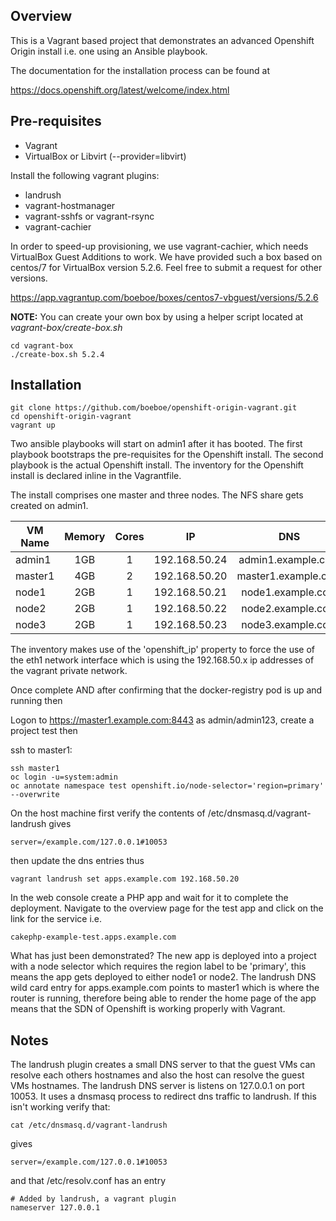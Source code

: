 Overview
--------

This is a Vagrant based project that demonstrates an advanced Openshift Origin install i.e. one using an Ansible playbook.

The documentation for the installation process can be found at

https://docs.openshift.org/latest/welcome/index.html



Pre-requisites
--------------

* Vagrant
* VirtualBox or Libvirt (--provider=libvirt)

Install the following vagrant plugins:

* landrush
* vagrant-hostmanager
* vagrant-sshfs or vagrant-rsync
* vagrant-cachier

In order to speed-up provisioning, we use vagrant-cachier, which needs VirtualBox Guest Additions to work. We have provided
such a box based on centos/7 for VirtualBox version 5.2.6. Feel free to submit a request for other versions.

https://app.vagrantup.com/boeboe/boxes/centos7-vbguest/versions/5.2.6

**NOTE:** You can create your own box by using a helper script located at _vagrant-box/create-box.sh_

    cd vagrant-box
    ./create-box.sh 5.2.4

Installation
------------

    git clone https://github.com/boeboe/openshift-origin-vagrant.git
    cd openshift-origin-vagrant
    vagrant up

Two ansible playbooks will start on admin1 after it has booted. The first playbook bootstraps the pre-requisites for the Openshift install. The second playbook is the actual Openshift install. The inventory for the Openshift install is declared inline in the Vagrantfile.

The install comprises one master and three nodes. The NFS share gets created on admin1.

| VM Name   | Memory  | Cores  | IP             | DNS                  |
| --------- |:-------:|:------:|:--------------:|:--------------------:|
| admin1    | 1GB     | 1      | 192.168.50.24  | admin1.example.com   |
| master1   | 4GB     | 2      | 192.168.50.20  | master1.example.com  |
| node1     | 2GB     | 1      | 192.168.50.21  | node1.example.com    |
| node2     | 2GB     | 1      | 192.168.50.22  | node2.example.com    |
| node3     | 2GB     | 1      | 192.168.50.23  | node3.example.com    |

The inventory makes use of the 'openshift_ip' property to force the use of the eth1 network interface which is using the 192.168.50.x ip addresses of the vagrant private network.

Once complete AND after confirming that the docker-registry pod is up and running then

Logon to https://master1.example.com:8443 as admin/admin123, create a project test then

ssh to master1:

    ssh master1
    oc login -u=system:admin
    oc annotate namespace test openshift.io/node-selector='region=primary' --overwrite

On the host machine first verify the contents of /etc/dnsmasq.d/vagrant-landrush gives

    server=/example.com/127.0.0.1#10053

then update the dns entries thus

    vagrant landrush set apps.example.com 192.168.50.20

In the web console create a PHP app and wait for it to complete the deployment. Navigate to the overview page for the test app and click on the link for the service i.e.

    cakephp-example-test.apps.example.com

What has just been demonstrated? The new app is deployed into a project with a node selector which requires the region label to be 'primary', this means the app gets deployed to either node1 or node2. The landrush DNS wild card entry for apps.example.com points to master1 which is where the router is running, therefore being able to render the home page of the app means that the SDN of Openshift is working properly with Vagrant.

Notes
-----

The landrush plugin creates a small DNS server to that the guest VMs can resolve each others hostnames and also the host can resolve the guest VMs hostnames. The landrush DNS server is listens on 127.0.0.1 on port 10053. It uses a dnsmasq process to redirect dns traffic to landrush. If this isn't working verify that:

    cat /etc/dnsmasq.d/vagrant-landrush

gives

    server=/example.com/127.0.0.1#10053

and that /etc/resolv.conf has an entry

    # Added by landrush, a vagrant plugin 
    nameserver 127.0.0.1
